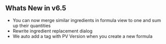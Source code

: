 Whats New in v6.5
----------------------
- You can now merge similar ingredients in formula view to one and sum up their quantities
- Rewrite ingredient replacement dialog
- We auto add a tag with PV Version when you create a new formula
